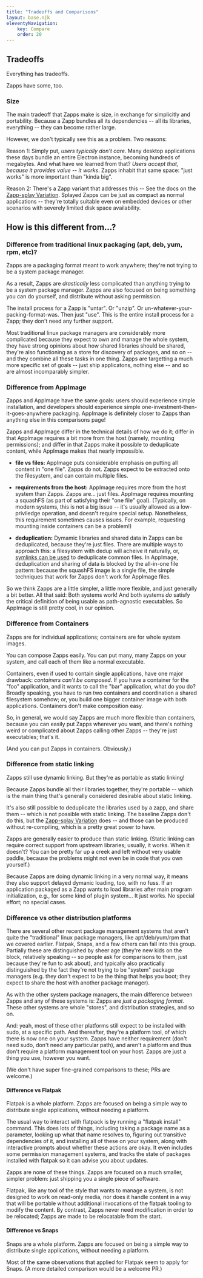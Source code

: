 ```yaml
---
title: "Tradeoffs and Comparisons"
layout: base.njk
eleventyNavigation:
    key: Compare
    order: 20
---
```

Tradeoffs
---------

Everything has tradeoffs.

Zapps have some, too.

### Size

The main tradeoff that Zapps make is size, in exchange for simplicitly and portability.
Because a Zapp bundles all its dependencies -- all its libraries, everything -- they can become rather large.

However, we don't typically see this as a problem.  Two reasons:

Reason 1: Simply put, _users typically don't care_.  Many desktop applications these days bundle an entire Electron instance, becoming hundreds of megabytes.
And what have we learned from that?  _Users accept that, because it provides value -- it works_.  Zapps inhabit that same space: "just works" is more important than "kinda big".

Reason 2: There's a Zapp variant that addresses this -- See the docs on the [Zapp-splay Variation](/variations.md#zapp-splay).
Splayed Zapps can be just as compact as normal applications -- they're totally suitable even on embedded devices or other scenarios with severely limited disk space availability.




How is this different from...?
------------------------------

### Difference from traditional linux packaging (apt, deb, yum, rpm, etc)?

Zapps are a packaging format meant to work anywhere; they're not trying to be a system package manager.

As a result, Zapps are *drastically* less complicated than anything trying to be a system package manager.
Zapps are also focused on being something you can do yourself, and distribute without asking permission.

The install process for a Zapp is "untar".  Or "unzip".  Or un-whatever-your-packing-format-was.  Then just "use".
This is the entire install process for a Zapp; they don't need any further support.

Most traditional linux package managers are considerably more complicated because
they expect to own and manage the whole system,
they have strong opinions about how shared libraries should be shared,
they're also functioning as a store for discovery of packages, and so on -- and they combine all these tasks in one thing.
Zapps are targetting a much more specific set of goals -- just ship applicatons, nothing else -- and so are almost incomparably simpler.


### Difference from AppImage

Zapps and AppImage have the same goals:
users should experience simple installation,
and developers should experience simple one-investment-then-it-goes-anywhere packaging.
AppImage is definitely closer to Zapps than anything else in this comparisons page!

Zapps and AppImage differ in the technical details of how we do it;
differ in that AppImage requires a bit more from the host (namely, mounting permissions);
and differ in that Zapps make it possible to deduplicate content, while AppImage makes that nearly impossible.

- **file vs files:**
  AppImage puts considerable emphasis on putting all content in "one file".
  Zapps do not.  Zapps expect to be extracted onto the filesystem, and can contain multiple files.

- **requirements from the host:**
  AppImage requires more from the host system than Zapps.
  Zapps are... just files.
  AppImage requires mounting a squashFS (as part of satisfying their "one file" goal).
  (Typically, on modern systems, this is not a big issue -- it's usually allowed as a low-priviledge operation, and doesn't require special setup.
  Nonetheless, this requirement sometimes causes issues.  For example, requesting mounting inside containers can be a problem!)

- **deduplication:**
  Dymamic libraries and shared data in Zapps can be deduplicated, because they're just files.
  There are multiple ways to approach this: a filesystem with dedup will acheive it naturally, or, [symlinks can be used](/variations.md#zapp-splay) to deduplicate common files.
  In AppImage, deduplication and sharing of data is blocked by the all-in-one file pattern:
  because the squashFS image is a single file, the simple techniques that work for Zapps don't work for AppImage files.

So we think Zapps are a little simpler, a little more flexible, and just generally a bit better.
All that said:
Both systems work!
And both systems _do_ satisfy the critical definition of being usable as path-agnostic executables.
So AppImage is still pretty cool, in our opinion.


### Difference from Containers

Zapps are for individual applications; containers are for whole system images.


You can compose Zapps easily.  You can put many, many Zapps on your system, and call each of them like a normal executable.

Containers, even if used to contain single applications, have one major drawback: _containers can't be composed_.
If you have a container for the "foo" application, and it wants to call the "bar" application, what do you do?
Broadly speaking, you have to run two containers and coordination a shared filesystem somehow;
or, you build one bigger container image with both applications.
Containers don't make composition easy.

So, in general, we would say Zapps are much more flexible than containers, because you can easily put Zapps wherever you want,
and there's nothing weird or complicated about Zapps calling other Zapps -- they're just executables; that's it.

(And you can put Zapps in containers.  Obviously.)


### Difference from static linking

Zapps still use dynamic linking.  But they're as portable as static linking!

Because Zapps bundle all their libraries together, they're portable -- which is the main thing that's generally considered desirable about static linking.

It's also still possible to deduplicate the libraries used by a zapp, and share them -- which is not possible with static linking.
The baseline Zapps don't do this, but the [Zapp-splay Variation](/variations.md#zapp-splay) does -- and those can be produced without re-compiling, which is a pretty great power to have.

Zapps are generally easier to produce than static linking.
(Static linking can require correct support from upstream libraries; usually, it works.  When it doesn't?  You can be pretty far up a creek and left without very usable paddle, because the problems might not even be in code that you own yourself.)

Because Zapps are doing dynamic linking in a very normal way, it means they also support delayed dymanic loading, too, with no fuss.
If an application packaged as a Zapp wants to load libraries after main program initialization, e.g., for some kind of plugin system... It just works.
No special effort; no special cases.

### Difference vs other distribution platforms

There are several other recent package management systems that aren't quite the "traditional" linux package managers,
like apt/deb/yum/rpm that we covered earlier.
Flatpak, Snaps, and a few others can fall into this group.
Partially these are distinguished by sheer age (they're new kids on the block, relatively speaking --
so people ask for comparisons to them, just because they're fun to ask about),
and typically also practically distinguished by the fact they're not trying to be "system" package managers
(e.g. they don't expect to be the thing that helps you boot; they expect to share the host with another package manager).

As with the other system package managers, the main difference between Zapps and any of these systems is:
Zapps are _just a packaging format_.  These other systems are whole "stores", and distribution strategies, and so on.

And: yeah, most of these other platforms still expect to be installed with sudo, at a specific path.
And thereafter, they're a platform tool, of which there is now one on your system.
Zapps have neither requirement (don't need sudo, don't need any particular path), and aren't a platform and thus don't require a platform management tool on your host.
Zapps are just a thing you use, however you want.

(We don't have super fine-grained comparisons to these; PRs are welcome.)

#### Difference vs Flatpak

Flatpak is a whole platform.  Zapps are focused on being a simple way to distribute single applications, without needing a platform.

The usual way to interact with flatpack is by running a "flatpak install" command.
This does lots of things, including taking a package name as a parameter,
looking up what that name resolves to,
figuring out transitive dependencies of it,
and installing all of these on your system,
along with interactive prompts about whether these actions are okay.
It even includes some permission management systems,
and tracks the state of packages installed with flatpak so it can advise you about updates.

Zapps are none of these things.  Zapps are focused on a much smaller, simpler problem: just shipping you a single piece of software.

Flatpak, like any tool of the style that wants to manage a system, is not designed to work on read-only media,
nor does it handle content in a way that will be portable without additional invocations of the flatpak tooling to modify the content.
By contrast, Zapps never need modification in order to be relocated; Zapps are made to be relocatable from the start.


#### Difference vs Snaps

Snaps are a whole platform.  Zapps are focused on being a simple way to distribute single applications, without needing a platform.

Most of the same observations that applied for Flatpak seem to apply for Snaps.
(A more detailed comparison would be a welcome PR.)
